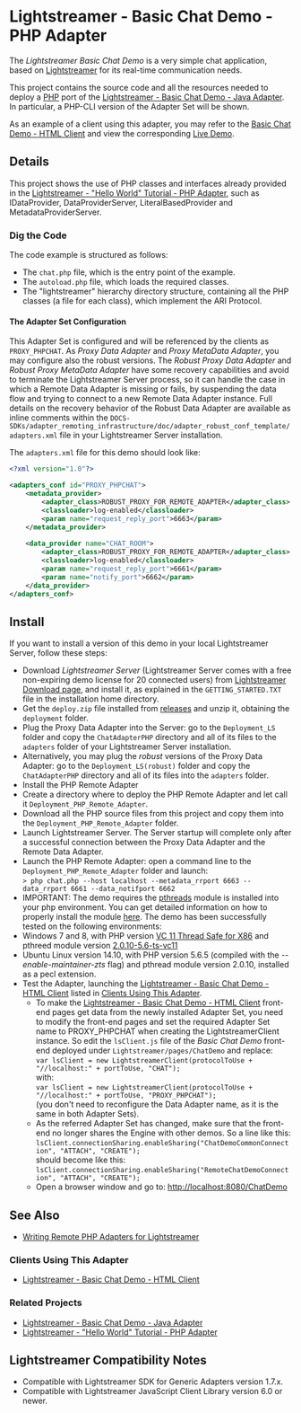 # Lightstreamer - Basic Chat Demo - PHP Adapter #
<!-- START DESCRIPTION lightstreamer-example-chat-adapter-php -->

The *Lightstreamer Basic Chat Demo* is a very simple chat application, based on [Lightstreamer](http://www.lightstreamer.com) for its real-time communication needs.

This project contains the source code and all the resources needed to deploy a [PHP](http://php.net/) port of the [Lightstreamer - Basic Chat Demo - Java Adapter](https://github.com/Lightstreamer/Lightstreamer-example-Chat-adapter-java). In particular, a PHP-CLI version of the Adapter Set will be shown.

As an example of a client using this adapter, you may refer to the [Basic Chat Demo - HTML Client](https://github.com/Lightstreamer/Lightstreamer-example-chat-client-javascript) and view the corresponding [Live Demo](http://demos.lightstreamer.com/ChatDemo/).

## Details

This project shows the use of PHP classes and interfaces already provided in the [Lightstreamer - "Hello World" Tutorial - PHP Adapter](https://github.com/Lightstreamer/Lightstreamer-example-HelloWorld-adapter-php), such as IDataProvider, DataProviderServer, LiteralBasedProvider and MetadataProviderServer.

### Dig the Code

The code example is structured as follows:
* The `chat.php` file, which is the entry point of the example.
* The `autoload.php` file, which loads the required classes. 
* The "lightstreamer" hierarchy directory structure, containing all the PHP classes (a file for each class), which implement the ARI Protocol.

#### The Adapter Set Configuration
This Adapter Set is configured and will be referenced by the clients as `PROXY_PHPCHAT`.
As *Proxy Data Adapter* and *Proxy MetaData Adapter*, you may configure also the robust versions. The *Robust Proxy Data Adapter* and *Robust Proxy MetaData Adapter* have some recovery capabilities and avoid to terminate the Lightstreamer Server process, so it can handle the case in which a Remote Data Adapter is missing or fails, by suspending the data flow and trying to connect to a new Remote Data Adapter instance. Full details on the recovery behavior of the Robust Data Adapter are available as inline comments within the `DOCS-SDKs/adapter_remoting_infrastructure/doc/adapter_robust_conf_template/adapters.xml` file in your Lightstreamer Server installation.

The `adapters.xml` file for this demo should look like:

```xml
<?xml version="1.0"?>

<adapters_conf id="PROXY_PHPCHAT">
    <metadata_provider>
        <adapter_class>ROBUST_PROXY_FOR_REMOTE_ADAPTER</adapter_class>
        <classloader>log-enabled</classloader>
        <param name="request_reply_port">6663</param>
    </metadata_provider>
    
    <data_provider name="CHAT_ROOM">
        <adapter_class>ROBUST_PROXY_FOR_REMOTE_ADAPTER</adapter_class>
        <classloader>log-enabled</classloader>
        <param name="request_reply_port">6661</param>
        <param name="notify_port">6662</param>
    </data_provider>
</adapters_conf>
```

<!-- END DESCRIPTION lightstreamer-example-chat-adapter-php -->

## Install
If you want to install a version of this demo in your local Lightstreamer Server, follow these steps:
* Download *Lightstreamer Server* (Lightstreamer Server comes with a free non-expiring demo license for 20 connected users) from [Lightstreamer Download page](http://www.lightstreamer.com/download.htm), and install it, as explained in the `GETTING_STARTED.TXT` file in the installation home directory.
* Get the `deploy.zip` file installed from [releases](https://github.com/Lightstreamer/Lightstreamer-example-Chat-adapter-php/releases) and unzip it, obtaining the `deployment` folder.
* Plug the Proxy Data Adapter into the Server: go to the `Deployment_LS` folder and copy the `ChatAdapterPHP` directory and all of its files to the `adapters` folder of your Lightstreamer Server installation.
* Alternatively, you may plug the *robust* versions of the Proxy Data Adapter: go to the `Deployment_LS(robust)` folder and copy the `ChatAdapterPHP` directory and all of its files into the `adapters` folder.
* Install the PHP Remote Adapter
 * Create a directory where to deploy the PHP Remote Adapter and let call it `Deployment_PHP_Remote_Adapter`.
 * Download all the PHP source files from this project and copy them into the `Deployment_PHP_Remote_Adapter` folder.
*  Launch Lightstreamer Server. The Server startup will complete only after a successful connection between the Proxy Data Adapter and the Remote Data Adapter.
* Launch the PHP Remote Adapter: open a command line to the `Deployment_PHP_Remote_Adapter` folder and launch:<BR/>
`> php chat.php --host localhost --metadata_rrport 6663 --data_rrport 6661 --data_notifport 6662`<BR/>
* IMPORTANT: The demo requires  the [pthreads](http://php.net/manual/en/intro.pthreads.php) module is installed into your php  environment. You can get detailed information on how to properly install the module [here](http://php.net/manual/en/pthreads.setup.php). The demo has been successfully tested on the following environments:
 * Windows 7 and 8, with PHP version [VC 11 Thread Safe for X86](http://windows.php.net/downloads/releases/archives/php-5.6.5-Win32-VC11-x86.zip) and pthreed module version [2.0.10-5.6-ts-vc11](http://windows.php.net/downloads/pecl/releases/pthreads/2.0.10/php_pthreads-2.0.10-5.6-ts-vc11-x86.zip)
 * Ubuntu Linux version 14.10, with PHP version 5.6.5 (compiled with the *--enable-maintainer-zts* flag) and pthread module version 2.0.10, installed as a pecl extension.
* Test the Adapter, launching the [Lightstreamer - Basic Chat Demo - HTML Client](https://github.com/Lightstreamer/Lightstreamer-example-Chat-client-javascript) listed in [Clients Using This Adapter](https://github.com/Lightstreamer/Lightstreamer-example-Chat-adapter-php#clients-using-this-adapter).
    * To make the [Lightstreamer - Basic Chat Demo - HTML Client](https://github.com/Lightstreamer/Lightstreamer-example-Chat-client-javascript) front-end pages get data from the newly installed Adapter Set, you need to modify the front-end pages and set the required Adapter Set name to PROXY_PHPCHAT when creating the LightstreamerClient instance. So edit the `lsClient.js` file of the *Basic Chat Demo* front-end deployed under `Lightstreamer/pages/ChatDemo` and replace:<BR/>
`var lsClient = new LightstreamerClient(protocolToUse + "//localhost:" + portToUse, "CHAT");`<BR/>
with:<BR/>
`var lsClient = new LightstreamerClient(protocolToUse + "//localhost:" + portToUse, "PROXY_PHPCHAT");`<BR/>
(you don't need to reconfigure the Data Adapter name, as it is the same in both Adapter Sets).
    * As the referred Adapter Set has changed, make sure that the front-end no longer shares the Engine with other demos.
So a line like this:<BR/>
`lsClient.connectionSharing.enableSharing("ChatDemoCommonConnection", "ATTACH", "CREATE");`<BR/>
should become like this:<BR/>
`lsClient.connectionSharing.enableSharing("RemoteChatDemoConnection", "ATTACH", "CREATE");`
    * Open a browser window and go to: [http://localhost:8080/ChatDemo](http://localhost:8080/ChatDemo)

## See Also

* [Writing Remote PHP Adapters for Lightstreamer](http://blog.lightstreamer.com/2015/02/writing-remote-php-adapters-for.html)

### Clients Using This Adapter
<!-- START RELATED_ENTRIES -->

*    [Lightstreamer - Basic Chat Demo - HTML Client](https://github.com/Lightstreamer/Lightstreamer-example-Chat-client-javascript)

<!-- END RELATED_ENTRIES -->

### Related Projects

*    [Lightstreamer - Basic Chat Demo - Java Adapter](https://github.com/Lightstreamer/Lightstreamer-example-Chat-adapter-java)
*    [Lightstreamer - "Hello World" Tutorial - PHP Adapter](https://github.com/Lightstreamer/Lightstreamer-example-HelloWorld-adapter-php)

## Lightstreamer Compatibility Notes

* Compatible with Lightstreamer SDK for Generic Adapters version 1.7.x.
* Compatible with Lightstreamer JavaScript Client Library version 6.0 or newer.
